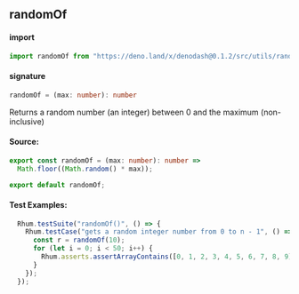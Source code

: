 
## randomOf

#### import
```typescript
import randomOf from "https://deno.land/x/denodash@0.1.2/src/utils/randomOf.ts"
```

#### signature
```typescript
randomOf = (max: number): number
```

Returns a random number (an integer) between 0 and the maximum (non-inclusive)

#### Source:

```typescript
export const randomOf = (max: number): number =>
  Math.floor((Math.random() * max));

export default randomOf;

```

#### Test Examples: 

```typescript
  Rhum.testSuite("randomOf()", () => {
    Rhum.testCase("gets a random integer number from 0 to n - 1", () => {
      const r = randomOf(10);
      for (let i = 0; i < 50; i++) {
        Rhum.asserts.assertArrayContains([0, 1, 2, 3, 4, 5, 6, 7, 8, 9], r);
      }
    });
  });
```

  